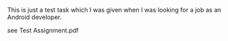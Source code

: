 This is just a test task which I was given when I was looking for a job as an Android developer.

see Test Assignment.pdf
